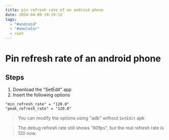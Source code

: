 ```yaml
---
title: pin refresh rate of an android phone
date: 2024-04-09 19:19:12
tags:
  - "#android"
  - "#emulator"
  - root
---
```

# Pin refresh rate of an android phone

## Steps

1. Download the "SetEdit" app
2. Insert the following options

```
"min_refresh_rate" = "120.0"
"peak_refresh_rate" = "120.0"
```

>You can modify the options using "adb" without `SetEdit` apk

> The debug refresh rate still shows "60fps", but the real refresh rate is 120 now.